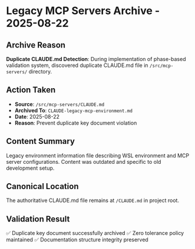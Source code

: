 # Legacy MCP Servers Archive - 2025-08-22

## Archive Reason
**Duplicate CLAUDE.md Detection**: During implementation of phase-based validation system, discovered duplicate CLAUDE.md file in `/src/mcp-servers/` directory.

## Action Taken
- **Source**: `/src/mcp-servers/CLAUDE.md`
- **Archived To**: `CLAUDE-legacy-mcp-environment.md`
- **Date**: 2025-08-22
- **Reason**: Prevent duplicate key document violation

## Content Summary
Legacy environment information file describing WSL environment and MCP server configurations. Content was outdated and specific to old development setup.

## Canonical Location
The authoritative CLAUDE.md file remains at `/CLAUDE.md` in project root.

## Validation Result
✅ Duplicate key document successfully archived
✅ Zero tolerance policy maintained
✅ Documentation structure integrity preserved